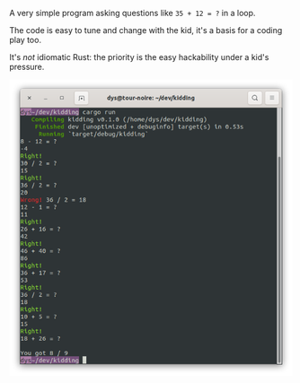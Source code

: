 A very simple program asking questions like `35 + 12 = ?` in a loop.

The code is easy to tune and change with the kid, it's a basis for a coding play too.

It's *not* idiomatic Rust: the priority is the easy hackability under a kid's pressure.

![screenshot](screenshot.png)
